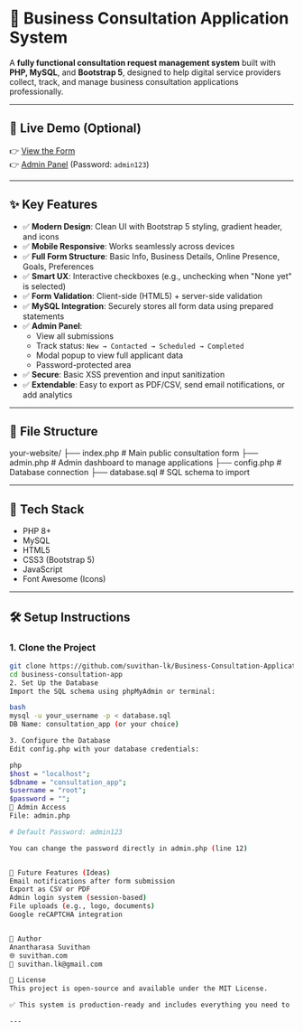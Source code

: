 # 💼 Business Consultation Application System

A **fully functional consultation request management system** built with **PHP, MySQL**, and **Bootstrap 5**, designed to help digital service providers collect, track, and manage business consultation applications professionally.

---

## 🚀 Live Demo (Optional)

👉 [View the Form](http://localhost/form/index.php)  
👉 [Admin Panel](http://localhost/form/admin.php) (Password: `admin123`)

---

## ✨ Key Features

- ✅ **Modern Design**: Clean UI with Bootstrap 5 styling, gradient header, and icons
- ✅ **Mobile Responsive**: Works seamlessly across devices
- ✅ **Full Form Structure**: Basic Info, Business Details, Online Presence, Goals, Preferences
- ✅ **Smart UX**: Interactive checkboxes (e.g., unchecking when "None yet" is selected)
- ✅ **Form Validation**: Client-side (HTML5) + server-side validation
- ✅ **MySQL Integration**: Securely stores all form data using prepared statements
- ✅ **Admin Panel**:
  - View all submissions
  - Track status: `New → Contacted → Scheduled → Completed`
  - Modal popup to view full applicant data
  - Password-protected area
- ✅ **Secure**: Basic XSS prevention and input sanitization
- ✅ **Extendable**: Easy to export as PDF/CSV, send email notifications, or add analytics

---

## 📁 File Structure

your-website/
├── index.php                # Main public consultation form
├── admin.php                # Admin dashboard to manage applications
├── config.php               # Database connection
├── database.sql             # SQL schema to import


---

## 🧰 Tech Stack

- PHP 8+
- MySQL
- HTML5
- CSS3 (Bootstrap 5)
- JavaScript
- Font Awesome (Icons)

---

## 🛠️ Setup Instructions

### 1. Clone the Project

```bash
git clone https://github.com/suvithan-lk/Business-Consultation-Application.git
cd business-consultation-app
2. Set Up the Database
Import the SQL schema using phpMyAdmin or terminal:

bash
mysql -u your_username -p < database.sql
DB Name: consultation_app (or your choice)

3. Configure the Database
Edit config.php with your database credentials:

php
$host = "localhost";
$dbname = "consultation_app";
$username = "root";
$password = "";
🔐 Admin Access
File: admin.php

# Default Password: admin123

You can change the password directly in admin.php (line 12)


🔄 Future Features (Ideas)
Email notifications after form submission
Export as CSV or PDF
Admin login system (session-based)
File uploads (e.g., logo, documents)
Google reCAPTCHA integration


👤 Author
Anantharasa Suvithan
🌐 suvithan.com
📧 suvithan.lk@gmail.com

📃 License
This project is open-source and available under the MIT License.

✅ This system is production-ready and includes everything you need to start collecting and managing consultation applications immediately!

---
